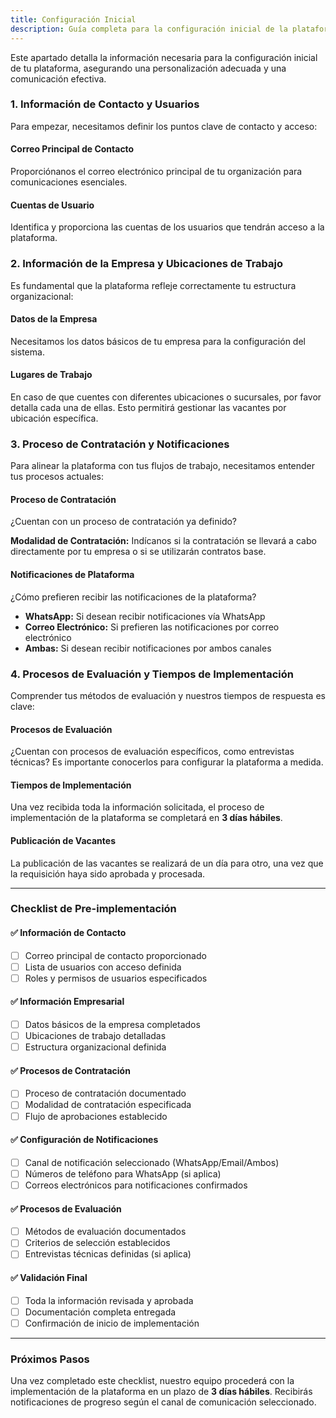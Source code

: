 ```yaml
---
title: Configuración Inicial
description: Guía completa para la configuración inicial de la plataforma, incluyendo checklist exportable para asegurar una implementación exitosa.
---
```




Este apartado detalla la información necesaria para la configuración inicial de tu plataforma, asegurando una personalización adecuada y una comunicación efectiva.

### 1. Información de Contacto y Usuarios

Para empezar, necesitamos definir los puntos clave de contacto y acceso:

#### Correo Principal de Contacto
Proporciónanos el correo electrónico principal de tu organización para comunicaciones esenciales.

#### Cuentas de Usuario
Identifica y proporciona las cuentas de los usuarios que tendrán acceso a la plataforma.

### 2. Información de la Empresa y Ubicaciones de Trabajo

Es fundamental que la plataforma refleje correctamente tu estructura organizacional:

#### Datos de la Empresa
Necesitamos los datos básicos de tu empresa para la configuración del sistema.

#### Lugares de Trabajo
En caso de que cuentes con diferentes ubicaciones o sucursales, por favor detalla cada una de ellas. Esto permitirá gestionar las vacantes por ubicación específica.

### 3. Proceso de Contratación y Notificaciones

Para alinear la plataforma con tus flujos de trabajo, necesitamos entender tus procesos actuales:

#### Proceso de Contratación
¿Cuentan con un proceso de contratación ya definido?

**Modalidad de Contratación:** Indícanos si la contratación se llevará a cabo directamente por tu empresa o si se utilizarán contratos base.

#### Notificaciones de Plataforma
¿Cómo prefieren recibir las notificaciones de la plataforma?

- **WhatsApp:** Si desean recibir notificaciones vía WhatsApp
- **Correo Electrónico:** Si prefieren las notificaciones por correo electrónico
- **Ambas:** Si desean recibir notificaciones por ambos canales

### 4. Procesos de Evaluación y Tiempos de Implementación

Comprender tus métodos de evaluación y nuestros tiempos de respuesta es clave:

#### Procesos de Evaluación
¿Cuentan con procesos de evaluación específicos, como entrevistas técnicas? Es importante conocerlos para configurar la plataforma a medida.

#### Tiempos de Implementación
Una vez recibida toda la información solicitada, el proceso de implementación de la plataforma se completará en **3 días hábiles**.

#### Publicación de Vacantes
La publicación de las vacantes se realizará de un día para otro, una vez que la requisición haya sido aprobada y procesada.

---

### Checklist de Pre-implementación

#### ✅ Información de Contacto
- [ ] Correo principal de contacto proporcionado
- [ ] Lista de usuarios con acceso definida
- [ ] Roles y permisos de usuarios especificados

#### ✅ Información Empresarial
- [ ] Datos básicos de la empresa completados
- [ ] Ubicaciones de trabajo detalladas
- [ ] Estructura organizacional definida

#### ✅ Procesos de Contratación
- [ ] Proceso de contratación documentado
- [ ] Modalidad de contratación especificada
- [ ] Flujo de aprobaciones establecido

#### ✅ Configuración de Notificaciones
- [ ] Canal de notificación seleccionado (WhatsApp/Email/Ambos)
- [ ] Números de teléfono para WhatsApp (si aplica)
- [ ] Correos electrónicos para notificaciones confirmados

#### ✅ Procesos de Evaluación
- [ ] Métodos de evaluación documentados
- [ ] Criterios de selección establecidos
- [ ] Entrevistas técnicas definidas (si aplica)

#### ✅ Validación Final
- [ ] Toda la información revisada y aprobada
- [ ] Documentación completa entregada
- [ ] Confirmación de inicio de implementación

---

### Próximos Pasos

Una vez completado este checklist, nuestro equipo procederá con la implementación de la plataforma en un plazo de **3 días hábiles**. Recibirás notificaciones de progreso según el canal de comunicación seleccionado.